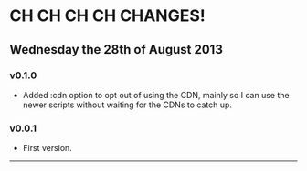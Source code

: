 # CH CH CH CH CHANGES! #

## Wednesday the 28th of August 2013 ##

### v0.1.0 ###

* Added :cdn option to opt out of using the CDN, mainly so I can use the newer scripts without waiting for the CDNs to catch up.

### v0.0.1 ###

* First version.


----